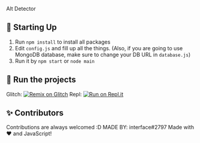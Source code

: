 Alt Detector

## 📝 Starting Up
1. Run `npm install` to install all packages
2. Edit `config.js` and fill up all the things. (Also, if you are going to use MongoDB database, make sure to change your DB URL in `database.js`)
3. Run it by `npm start` or `node main`

## 💨 Run the projects
Glitch: [![Remix on Glitch](https://cdn.glitch.com/2703baf2-b643-4da7-ab91-7ee2a2d00b5b%2Fremix-button.svg)](https://glitch.com/edit/#!/import/github/HELLMAKER0001/Alt-Detector)
Repl: [![Run on Repl.it](https://repl.it/badge/github/HELLMAKER0001/Alt-Detector)](https://repl.it/github/HELLMAKER0001/Alt-Detector)

## ✨ Contributors
Contributions are always welcomed :D
 MADE BY: interface#2797
Made with :heart: and JavaScript!
